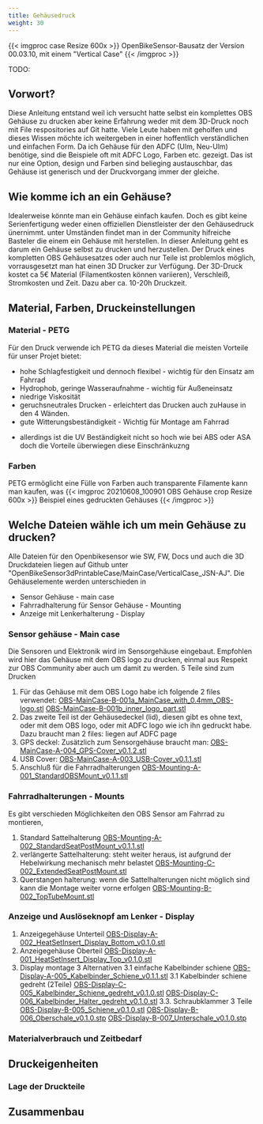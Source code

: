```yaml
---
title: Gehäusedruck
weight: 30
---
```


{{< imgproc case Resize 600x >}}
OpenBikeSensor-Bausatz der Version 00.03.10, mit einem "Vertical Case"
{{< /imgproc >}}

TODO:

## Vorwort?
Diese Anleitung entstand weil ich versucht hatte selbst ein komplettes OBS Gehäuse zu drucken aber keine Erfahrung weder mit dem 3D-Druck noch mit File respositories auf Git hatte. Viele Leute haben mit geholfen und dieses Wissen möchte ich weitergeben in einer hoffentlich verständlichen und einfachen Form. 
Da ich Gehäuse für den ADFC (Ulm, Neu-Ulm) benötige, sind die Beispiele oft mit ADFC Logo, Farben etc. gezeigt. Das ist nur eine Option, design und Farben sind belieging austauschbar, das Gehäuse ist generisch und der Druckvorgang immer der gleiche. 

## Wie komme ich an ein Gehäuse?
Idealerweise könnte man ein Gehäuse einfach kaufen. Doch es gibt keine Serienfertigung weder einen offiziellen Dienstleister der den Gehäusedruck ünernimmt.
unter Umständen findet man in der Community hifreiche Basteler die einem ein Gehäuse mit herstellen.
In dieser Anleitung geht es darum ein Gehäuse selbst zu drucken und herzustellen.
Der Druck eines kompletten OBS Gehäusesatzes oder auch nur Teile ist problemlos möglich, vorrausgesetzt man hat einen 3D Drucker zur Verfügung. Der 3D-Druck kostet ca 5€ Material (Filamentkosten können variieren), Verschleiß, Stromkosten und Zeit. Dazu aber ca. 10-20h Druckzeit.

## Material, Farben, Druckeinstellungen 
### Material - PETG
Für den Druck verwende ich PETG da dieses Material die meisten Vorteile für unser Projet bietet:
+ hohe Schlagfestigkeit und dennoch flexibel - wichtig für den Einsatz am Fahrrad
+ Hydrophob, geringe Wasseraufnahme - wichtig für Außeneinsatz
+ niedrige Viskosität
+ geruchsneutrales Drucken - erleichtert das Drucken auch zuHause in den 4 Wänden.
+ gute Witterungsbeständigkeit - Wichtig für Montage am Fahrrad
- allerdings ist die UV Beständigkeit nicht so hoch wie bei ABS oder ASA doch die Vorteile überwiegen diese Einschränkuzng

### Farben
PETG ermöglicht eine Fülle von Farben auch transparente Filamente kann man kaufen, was 
{{< imgproc 20210608_100901 OBS Gehäuse crop Resize 600x >}} 
Beispiel eines gedruckten Gehäuses {{< /imgproc >}}

## Welche Dateien wähle ich um mein Gehäuse zu drucken?
Alle Dateien für den Openbikesensor wie SW, FW, Docs und auch die 3D Druckdateien liegen auf Github unter "OpenBikeSensor3dPrintableCase/MainCase/VerticalCase_JSN-AJ".
Die Gehäuselemente werden unterschieden in 
+ Sensor Gehäuse - main case
+ Fahrradhalterung für Sensor Gehäuse - Mounting
+ Anzeige mit Lenkerhalterung - Display
### Sensor gehäuse - Main case
Die Sensoren und Elektronik wird im Sensorgehäuse eingebaut. Empfohlen wird hier das Gehäuse mit dem OBS logo zu drucken, einmal aus Respekt zur OBS Community aber auch um damit zu werden. 5 Teile sind zum Drucken
1. Für das Gehäuse mit dem OBS Logo habe ich folgende 2 files verwendet:
[OBS-MainCase-B-001a_MainCase_with_0.4mm_OBS-logo.stl](https://github.com/openbikesensor/OpenBikeSensor3dPrintableCase/blob/master/MainCase/VerticalCase_JSN-AJ/OBS-MainCase-B-001a_MainCase_with_0.4mm_OBS-logo.stl)
[OBS-MainCase-B-001b_inner_logo_part.stl](https://github.com/openbikesensor/OpenBikeSensor3dPrintableCase/blob/master/MainCase/VerticalCase_JSN-AJ/OBS-MainCase-B-001b_inner_logo_part.stl)
2. Das zweite Teil ist der Gehäusedeckel (lid), diesen gibt es ohne text, oder mit dem OBS logo, oder mit ADFC logo wie ich ihn gedruckt habe. Dazu braucht man 2 files:
liegen auf ADFC page
3. GPS deckel: Zusätzlich zum Sensorgehäuse braucht man: 
[OBS-MainCase-A-004_GPS-Cover_v0.1.2.stl](https://github.com/openbikesensor/OpenBikeSensor3dPrintableCase/blob/master/MainCase/VerticalCase_JSN-AJ/OBS-MainCase-A-004_GPS-Cover_v0.1.2.stl)
4. USB Cover:
[OBS-MainCase-A-003_USB-Cover_v0.1.1.stl](https://github.com/openbikesensor/OpenBikeSensor3dPrintableCase/blob/master/MainCase/VerticalCase_JSN-AJ/OBS-MainCase-A-003_USB-Cover_v0.1.1.stl)
5. Anschluß für die Fahrradhalterungen
[OBS-Mounting-A-001_StandardOBSMount_v0.1.1.stl](https://github.com/openbikesensor/OpenBikeSensor3dPrintableCase/blob/master/MainCase/VerticalCase_JSN-AJ/OBS-Mounting-A-001_StandardOBSMount_v0.1.1.stl)

### Fahrradhalterungen - Mounts
Es gibt verschieden Möglichkeiten den OBS Sensor am Fahrrad zu montieren,  
1. Standard Sattelhalterung
[OBS-Mounting-A-002_StandardSeatPostMount_v0.1.1.stl](https://github.com/openbikesensor/OpenBikeSensor3dPrintableCase/blob/master/MainCase/VerticalCase_JSN-AJ/OBS-Mounting-A-002_StandardSeatPostMount_v0.1.1.stl)
2. verlängerte Sattelhalterung: steht weiter heraus, ist aufgrund der Hebelwirkung mechanisch mehr belastet
[OBS-Mounting-C-002_ExtendedSeatPostMount.stl](https://github.com/openbikesensor/OpenBikeSensor3dPrintableCase/blob/master/MainCase/VerticalCase_JSN-AJ/OBS-Mounting-C-002_ExtendedSeatPostMount.stl)
3. Querstangen halterung: wenn die Sattelhalterungen nicht möglich sind kann die Montage weiter vorne erfolgen
[OBS-Mounting-B-002_TopTubeMount.stl](https://github.com/openbikesensor/OpenBikeSensor3dPrintableCase/blob/master/MainCase/VerticalCase_JSN-AJ/OBS-Mounting-B-002_TopTubeMount.stl)

### Anzeige und Auslöseknopf am Lenker - Display
1. Anzeigegehäuse Unterteil
[OBS-Display-A-002_HeatSetInsert_Display_Bottom_v0.1.0.stl](https://github.com/openbikesensor/OpenBikeSensor3dPrintableCase/blob/master/DisplayCase/SlideOnDisplay/OBS-Display-A-002_HeatSetInsert_Display_Bottom_v0.1.0.stl)
2. Anzeigegehäuse Oberteil 
[OBS-Display-A-001_HeatSetInsert_Display_Top_v0.1.0.stl](https://github.com/openbikesensor/OpenBikeSensor3dPrintableCase/blob/master/DisplayCase/SlideOnDisplay/OBS-Display-A-001_HeatSetInsert_Display_Top_v0.1.0.stl)
3. Display montage 3 Alternativen
3.1 einfache Kabelbinder schiene
[OBS-Display-A-005_Kabelbinder_Schiene_v0.1.1.stl](https://github.com/openbikesensor/OpenBikeSensor3dPrintableCase/blob/master/DisplayCase/SlideOnDisplay/OBS-Display-A-005_Kabelbinder_Schiene_v0.1.1.stl)
3.1 Kabelbinder schiene gedreht (2Teile)
[OBS-Display-C-005_Kabelbinder_Schiene_gedreht_v0.1.0.stl](https://github.com/openbikesensor/OpenBikeSensor3dPrintableCase/blob/master/DisplayCase/SlideOnDisplay/OBS-Display-C-005_Kabelbinder_Schiene_gedreht_v0.1.0.stl)
[OBS-Display-C-006_Kabelbinder_Halter_gedreht_v0.1.0.stl](https://github.com/openbikesensor/OpenBikeSensor3dPrintableCase/blob/master/DisplayCase/SlideOnDisplay/OBS-Display-C-006_Kabelbinder_Halter_gedreht_v0.1.0.stl)
3.3. Schraubklammer 3 Teile
[OBS-Display-B-005_Schiene_v0.1.0.stl](https://github.com/openbikesensor/OpenBikeSensor3dPrintableCase/blob/master/DisplayCase/SlideOnDisplay/OBS-Display-B-005_Schiene_v0.1.0.stl)
[OBS-Display-B-006_Oberschale_v0.1.0.stp](https://github.com/openbikesensor/OpenBikeSensor3dPrintableCase/blob/master/DisplayCase/SlideOnDisplay/OBS-Display-B-006_Oberschale_v0.1.0.stp)
[OBS-Display-B-007_Unterschale_v0.1.0.stp](https://github.com/openbikesensor/OpenBikeSensor3dPrintableCase/blob/master/DisplayCase/SlideOnDisplay/OBS-Display-B-007_Unterschale_v0.1.0.stp)

### Materialverbrauch und Zeitbedarf

## Druckeigenheiten
### Lage der Druckteile

## Zusammenbau


